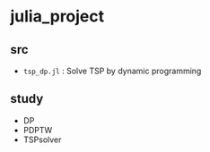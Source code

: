 # julia_project

## src
* `tsp_dp.jl` : Solve TSP by dynamic programming

## study
* DP
* PDPTW
* TSPsolver